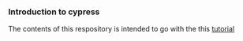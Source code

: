 ### Introduction to cypress

The contents of this respository is intended to go with the this [tutorial](https://vel11.notion.site/Introduction-to-Cypress-and-Browserstack-Collapsable-version-a67d6c4b72e74848939dc43240ba6b2e)

